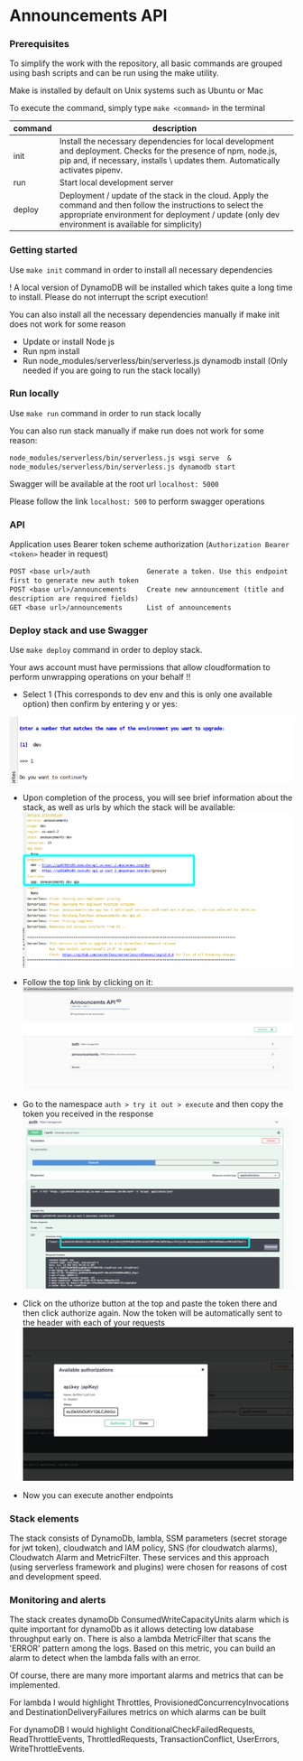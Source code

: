 # Announcements API


### Prerequisites


To simplify the work with the repository, 
all basic commands are grouped using bash scripts and can be run using the make utility.

Make is installed by default on Unix systems such as Ubuntu or Mac

To execute the command, simply type `make <command>` in the terminal

|   command	|  description   	|
|---	|---	|
|  init	|  Install the necessary dependencies for local development and deployment. Checks for the presence of npm, node.js, pip and, if necessary, installs \ updates them. Automatically activates pipenv. |
|  run 	|   Start local development server	|
|  deploy 	|   Deployment / update of the stack in the cloud. Apply the command and then follow the instructions to select the appropriate environment for deployment / update (only dev environment is available for simplicity)	|

### Getting started

Use `make init` command in order to install all necessary dependencies

! A local version of DynamoDB will be installed which takes quite a long time to install. Please do not interrupt the script execution!

You can also install all the necessary dependencies manually if make init does not work for some reason

* Update or install Node js
* Run npm install
* Run node_modules/serverless/bin/serverless.js dynamodb install (Only needed if you are going to run the stack locally)


### Run locally

Use `make run` command in order to run stack locally

You can also run stack manually if make run does not work for some reason:

    node_modules/serverless/bin/serverless.js wsgi serve  & node_modules/serverless/bin/serverless.js dynamodb start 


Swagger will be available at the root url `localhost: 5000`

Please follow the link `localhost: 500` to perform swagger operations

### API

Application uses Bearer token scheme authorization (`Authorization Bearer <token>`  header in  request)

    POST <base url>/auth              Generate a token. Use this endpoint first to generate new auth token
    POST <base url>/announcements     Create new announcement (title and description are required fields)
    GET <base url>/announcements      List of announcements
    
### Deploy stack and use Swagger

Use `make deploy` command in order to deploy stack. 

Your aws account must have permissions that allow cloudformation to perform unwrapping operations on your behalf !!



* Select 1 (This corresponds to dev env and this is only one available option) then confirm by entering y or yes:

![alt text](images/start_deploy.png)


* Upon completion of the process, you will see brief information about the stack, as well as urls by which the stack will be available:
![alt text](images/finish_deploy.png)


* Follow the top link by clicking on it:
![alt text](images/api_main.png)

* Go to the namespace `auth > try it out > execute` and then copy the token you received in the response
![alt text](images/token.png)


* Click on the uthorize button at the top and paste the token there and then click authorize again. Now the token will be automatically sent to the header with each of your requests
![alt text](images/authorize.png)

* Now you can execute another endpoints

### Stack elements

The stack consists of DynamoDb, lambla, SSM parameters (secret storage for jwt token), cloudwatch and IAM policy, SNS (for cloudwatch alarms), Cloudwatch Alarm and MetricFilter.
These services and this approach (using serverless framework and plugins) were chosen for reasons of cost and development speed.

### Monitoring and alerts

The stack creates dynamoDb ConsumedWriteCapacityUnits alarm which is quite important for
dynamoDb as it allows detecting low database throughput early on. There is also a lambda
MetricFilter that scans the 'ERROR' pattern among the logs. Based on this metric, 
you can build an alarm to detect when the lambda falls with an error.

Of course, there are many more important alarms and metrics that can be implemented.


For lambda I would highlight Throttles, ProvisionedConcurrencyInvocations and DestinationDeliveryFailures 
metrics on which alarms can be built


For dynamoDB I would highlight ConditionalCheckFailedRequests, ReadThrottleEvents,
 ThrottledRequests, TransactionConflict, UserErrors, WriteThrottleEvents.

